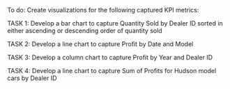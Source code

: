 To do:
Create visualizations for the following captured KPI metrics:

TASK 1: Develop a bar chart to capture Quantity Sold by Dealer ID sorted in either ascending or descending order of quantity sold

TASK 2: Develop a line chart to capture Profit by Date and Model

TASK 3: Develop a column chart to capture Profit by Year and Dealer ID

TASK 4: Develop a line chart to capture Sum of Profits for Hudson model cars by Dealer ID 
